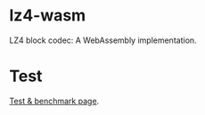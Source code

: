 # lz4-wasm

LZ4 block codec: A WebAssembly implementation.

# Test

[Test & benchmark page](https://gorhill.github.io/lz4-wasm/test/index.html).
